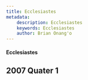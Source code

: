```yaml
---
title: Ecclesiastes
metadata:
    description: Ecclesiastes
    keywords: Ecclesiastes
    author: Brian Onang'o
---
```


#### Ecclesiastes

## 2007 Quater 1
